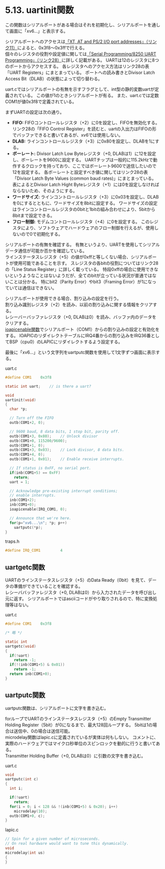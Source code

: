 # 5.13. uartinit関数
この関数はシリアルポートがある場合はそれを初期化し、シリアルポートを通して画面に「xv6...」と表示する。

シリアルポートへのアクセスは[「XT, AT and PS/2 I/O port addresses」（リンク11）](http://bochs.sourceforge.net/techspec/PORTS.LST)によると、0x3f8～0x3ffで行える。  
個々のレジスタの役割や設定値に関しては[「Serial Programming/8250 UART Programming」（リンク28）](https://en.wikibooks.org/wiki/Serial_Programming/8250_UART_Programming)に詳しく記載がある。
UARTは12のレジスタに8つのポートからアクセスする。
各レジスタへのアクセス方法はリンク28の表「UART Registers」にまとまっている。
ポートへの読み書きとDivisor Latch Access Bit（DLAB）の状態によって切り替わる。

uart.cではシリアルポートの有無を示すフラグとして、int型の静的変数uartが定義されている。
この値が1のときシリアルポートが有る。
また、uart.cでは定数COM1が値0x3f8で定義されている。

まずUARTの設定は次の通り。
- **FIFO:** FIFOコントロールレジスタ（+2）に0を設定し、FIFOを無効化する。
リンク28の「FIFO Control Register」を読むと、uartの入出力はFIFOの形でバッファできると書いてあるが、xv6では使用しない。
- **DLAB:** ラインコントロールレジスタ（+3）に0x80を設定し、DLABを1にする。
- **ボーレート:** Divisor Latch Low Byteレジスタ（+0, DLABは1）に12を設定し、ボーレートを9600に設定する。
UARTチップは一般的に115.2kHzで動作するクロックを持っており、ここではボーレート9600で送信したいので12を設定する。
各ボーレートと設定すべき値に関してはリンク28の表「Divisor Latch Byte Values (common baud rates)」にまとまっている。
表によるとDivisor Latch Hight Byteレジスタ（+1）には0を設定しなければならないため、そのようにする。
- **ワードサイズ:** ラインコントロールレジスタ（+3）に0x03を設定し、DLABを0にするとともに、ワードサイズを8bitに設定する。
ワードサイズの設定はラインコントロールレジスタの0bitと1bitの組み合わせにより、5bitから8bitまで設定できる。
- **フロー制御:** モデムコントロールレジスタ（+4）に0を設定する。
このレジスタにより、ソフトウェアでハードウェアのフロー制御を行えるが、使用しないので0で初期化する。

シリアルポートの有無を確認する。
有無というより、UARTを使用してシリアルデータ通信が可能か否かを確認している。  
ラインステータスレジスタ（+5）の値が0xffと等しくない場合、シリアルポートが使用可能であることを示す。
スレジスタの各bitの役割についてはリンク28の「Line Status Register」に詳しく載っている。
特段0xffの場合に使用できないというようなことはないようだが、全てのbitが立っている状況が普通ではないことは分かる。
特にbit2（Parity Error）やbit3（Framing Error）が1になっていては通信はできない。

シリアルポートが使用できる場合、割り込みの設定を行う。  
割り込み識別レジスタ（+2）を読み、以前の割り込みに関する情報をクリアする。  
レシーバーバッファレジスタ（+0, DLABは0）を読み、バッファ内のデータをクリアする。  
[ioapicenable関数](https://kkmtyyz.github.io/xv6-notebook/chapter_05/05_09_consoleinit.html#ioapicenable関数)でシリアルポート（COM1）からの割り込みの設定と有効化をする。
IOAPICのリダイレクトテーブルにIRQ4番からの割り込みをIRQ36番としてBSP（cpu0）のLAPICにリダイレクトするよう設定する。

最後に「xv6...」という文字列をuartputc関数を使用して1文字ずつ画面に表示する。

uart.c
```c
#define COM1    0x3f8

static int uart;    // is there a uart?

void
uartinit(void)
{
  char *p;

  // Turn off the FIFO
  outb(COM1+2, 0);

  // 9600 baud, 8 data bits, 1 stop bit, parity off.
  outb(COM1+3, 0x80);    // Unlock divisor
  outb(COM1+0, 115200/9600);
  outb(COM1+1, 0);
  outb(COM1+3, 0x03);    // Lock divisor, 8 data bits.
  outb(COM1+4, 0);
  outb(COM1+1, 0x01);    // Enable receive interrupts.

  // If status is 0xFF, no serial port.
  if(inb(COM1+5) == 0xFF)
    return;
  uart = 1;

  // Acknowledge pre-existing interrupt conditions;
  // enable interrupts.
  inb(COM1+2);
  inb(COM1+0);
  ioapicenable(IRQ_COM1, 0);

  // Announce that we're here.
  for(p="xv6...\n"; *p; p++)
    uartputc(*p);
}
```

traps.h
```c
#define IRQ_COM1         4
```


## uartgetc関数
UARTのラインステータスレジスタ（+5）のData Ready（0bit）を見て、データの準備ができていることを確認する。  
レシーババッファレジスタ（+0, DLABは0）から入力されたデータを呼び出し元に返す。
シリアルポートではasciiコードがやり取りされるので、特に変換処理等はない。

uart.c
```c
#define COM1    0x3f8

/* 略 */

static int
uartgetc(void)
{
  if(!uart)
    return -1;
  if(!(inb(COM1+5) & 0x01))
    return -1;
  return inb(COM1+0);
}
```


## uartputc関数
uartputc関数は、シリアルポートに文字を書き込む。

forループでUARTのラインステータスレジスタ（+5）のEmpty Transmitter Holding Register（5bit）が0になるまで、最大128回ループする。
5bitは1の場合は送信中、0の場合は送信可能。  
microdelay関数はlapic.cに定義されているが実体は何もしない。
コメントに、実際のハードウェアではマイクロ秒単位のスピンロックを動的に行うと書いてある。  
Transmitter Holding Buffer（+0, DLABは0）に引数の文字を書き込む。

uart.c
```c
void
uartputc(int c)
{
  int i;

  if(!uart)
    return;
  for(i = 0; i < 128 && !(inb(COM1+5) & 0x20); i++)
    microdelay(10);
  outb(COM1+0, c);
}
```

lapic.c
```c
// Spin for a given number of microseconds.
// On real hardware would want to tune this dynamically.
void
microdelay(int us)
{
}
```

